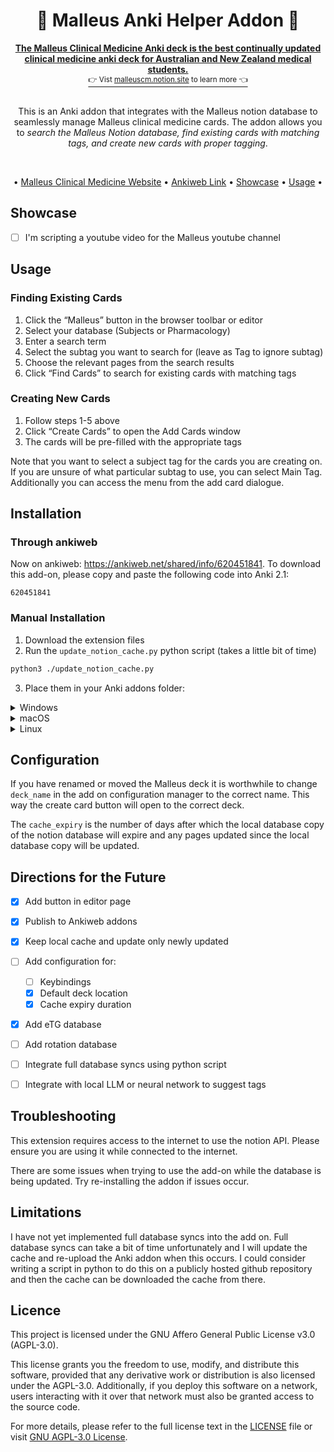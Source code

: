 <div align="Center">

# 🌟 Malleus Anki Helper Addon 🌟

<a href="https://malleuscm.notion.site">
    <b>
        The Malleus Clinical Medicine Anki deck is the best continually updated clinical medicine anki deck for Australian and New Zealand medical students.
    </b>
    <div>
        <sup>👉 Vist <u>malleuscm.notion.site</u> to learn more 👈</sup>
    </div>
</a>

<br />

This is an Anki addon that integrates with the Malleus notion database to seamlessly manage Malleus clinical medicine cards. The addon allows you to *search the Malleus Notion database, find existing cards with matching tags, and create new cards with proper tagging*.

<br />

• [Malleus Clinical Medicine Website](https://malleuscm.notion.site) •
[Ankiweb Link](https://ankiweb.net/shared/info/620451841) •
[Showcase](#Showcase) •
[Usage](#Usage) •

</div>


<a id="org724359b"></a>
## Showcase
- [ ] I'm scripting a youtube video for the Malleus youtube channel

<a id="org48ca793"></a>

## Usage


<a id="org4bd0b74"></a>

### Finding Existing Cards

1.  Click the &ldquo;Malleus&rdquo; button in the browser toolbar or editor
2.  Select your database (Subjects or Pharmacology)
3.  Enter a search term
4.  Select the subtag you want to search for (leave as Tag to ignore subtag)
5.  Choose the relevant pages from the search results
6.  Click &ldquo;Find Cards&rdquo; to search for existing cards with matching tags


<a id="org3f69585"></a>

### Creating New Cards

1.  Follow steps 1-5 above
2.  Click &ldquo;Create Cards&rdquo; to open the Add Cards window
3.  The cards will be pre-filled with the appropriate tags

Note that you want to select a subject tag for the cards you are creating on. If you are unsure of what particular subtag to use, you can select Main Tag. Additionally you can access the menu from the add card dialogue.


<a id="org335319f"></a>

## Installation


<a id="orgc3dfd8f"></a>

### Through ankiweb

Now on ankiweb: <https://ankiweb.net/shared/info/620451841>. To download this add-on, please copy and paste the following code into Anki 2.1:

    620451841


<a id="org4e7a286"></a>

### Manual Installation

1.  Download the extension files
2.  Run the `update_notion_cache.py` python script (takes a little bit of time)

``` sh
python3 ./update_notion_cache.py
```

3.  Place them in your Anki addons folder:

<details>
<summary>Windows</summary>

> ```
> Windows: %APPDATA%\Anki2\addons21\
> ```

</details>

<details>
<summary>macOS</summary>

> ```
> Mac: ~/Library/Application Support/Anki2/addons21/
> ```

</details>

<details>
<summary>Linux</summary>

> ```
> Linux: ~/.local/share/Anki2/addons21/
> ```

</details>
<a id="orgb485ee1"></a>

## Configuration

If you have renamed or moved the Malleus deck it is worthwhile to change `deck_name` in the add on configuration manager to the correct name. This way the create card button will open to the correct deck.

The `cache_expiry` is the number of days after which the local database copy of the notion database will expire and any pages updated since the local database copy will be updated.


<a id="org3262658"></a>

## Directions for the Future

-   [X] Add button in editor page
-   [X] Publish to Ankiweb addons
-   [X] Keep local cache and update only newly updated
-   [ ] Add configuration for:
    -   [ ] Keybindings
    -   [X] Default deck location
    -   [X] Cache expiry duration
-   [X] Add eTG database
-   [ ] Add rotation database
-   [ ] Integrate full database syncs using python script
-   [ ] Integrate with local LLM or neural network to suggest tags


<a id="org164e890"></a>

## Troubleshooting

This extension requires access to the internet to use the notion API. Please ensure you are using it while connected to the internet.

There are some issues when trying to use the add-on while the database is being updated. Try re-installing the addon if issues occur.

<a id="org389a9f6"></a>

## Limitations

I have not yet implemented full database syncs into the add on. Full database syncs can take a bit of time unfortunately and I will update the cache and re-upload the Anki addon when this occurs. I could consider writing a script in python to do this on a publicly hosted github repository and then the cache can be downloaded the cache from there.


<a id="orgd2879ee"></a>

## Licence

This project is licensed under the GNU Affero General Public License v3.0 (AGPL-3.0).

This license grants you the freedom to use, modify, and distribute this software, provided that any derivative work or distribution is also licensed under the AGPL-3.0. Additionally, if you deploy this software on a network, users interacting with it over that network must also be granted access to the source code.

For more details, please refer to the full license text in the [LICENSE](./LICENSE) file or visit [GNU AGPL-3.0 License](https://www.gnu.org/licenses/agpl-3.0.en.html).

